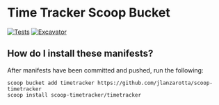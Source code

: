 # Time Tracker Scoop Bucket

<!-- Uncomment the following line after replacing placeholders -->
[![Tests](https://github.com/jlanzarotta/scoop-timetracker/actions/workflows/ci.yml/badge.svg)](https://github.com/jlanzarotta/scoop-timetracker/actions/workflows/ci.yml) [![Excavator](https://github.com/jlanzarotta/scoop-timetracker/actions/workflows/excavator.yml/badge.svg)](https://github.com/jlanzarotta/scoop-timetracker/actions/workflows/excavator.yml)

<!-- [![Tests](https://github.com/<username>/<bucketname>/actions/workflows/ci.yml/badge.svg)](https://github.com/<username>/<bucketname>/actions/workflows/ci.yml) [![Excavator](https://github.com/<username>/<bucketname>/actions/workflows/excavator.yml/badge.svg)](https://github.com/<username>/<bucketname>/actions/workflows/excavator.yml) -->

## How do I install these manifests?

After manifests have been committed and pushed, run the following:

```pwsh
scoop bucket add timetracker https://github.com/jlanzarotta/scoop-timetracker
scoop install scoop-timetracker/timetracker
```

